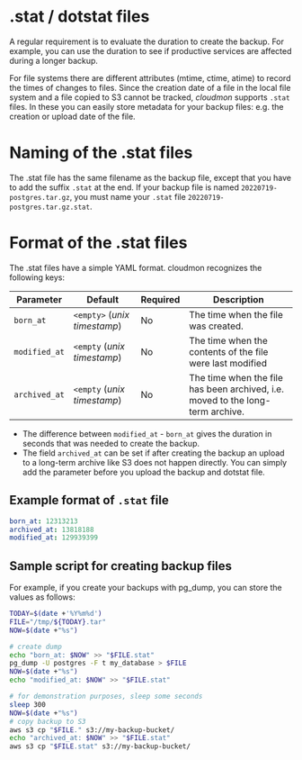 # .stat / dotstat files

A regular requirement is to evaluate the duration to create the backup. For example, you can use the duration to see if productive services are affected during a longer backup.

For file systems there are different attributes (mtime, ctime, atime) to record the times of changes to files. Since the creation date of a file in the local file system and a file copied to S3 cannot be tracked, *cloudmon* supports `.stat` files. In these you can easily store metadata for your backup files: e.g. the creation or upload date of the file.

# Naming of the .stat files
The .stat file has the same filename as the backup file, except that you have to add the suffix `.stat` at the end.
If your backup file is named `20220719-postgres.tar.gz`, you must name your `.stat` file `20220719-postgres.tar.gz.stat`.

# Format of the .stat files
The .stat files have a simple YAML format. cloudmon recognizes the following keys:

| Parameter | Default | Required | Description |
| --- | --- | --- | --- | 
| `born_at` | `<empty>` (*unix timestamp*) | No | The time when the file was created. |
| `modified_at` | `<empty` (*unix timestamp*) | No | The time when the contents of the file were last modified |
| `archived_at` | `<empty` (*unix timestamp*) | No | The time when the file has been archived, i.e. moved to the long-term archive. |

- The difference between `modified_at` - `born_at` gives the duration in seconds that was needed to create the backup.
- The field `archived_at` can be set if after creating the backup an upload to a long-term archive like S3 does not happen directly. You can simply add the parameter before you upload the backup and dotstat file.

## Example format of `.stat` file
```yaml
born_at: 12313213
archived_at: 13818188
modified_at: 129939399
```

## Sample script for creating backup files
For example, if you create your backups with pg_dump, you can store the values as follows:

```bash
TODAY=$(date +'%Y%m%d')
FILE="/tmp/${TODAY}.tar"
NOW=$(date +"%s")

# create dump
echo "born_at: $NOW" >> "$FILE.stat"
pg_dump -U postgres -F t my_database > $FILE
NOW=$(date +"%s")
echo "modified_at: $NOW" >> "$FILE.stat"

# for demonstration purposes, sleep some seconds
sleep 300
NOW=$(date +"%s")
# copy backup to S3
aws s3 cp "$FILE." s3://my-backup-bucket/
echo "archived_at: $NOW" >> "$FILE.stat"
aws s3 cp "$FILE.stat" s3://my-backup-bucket/
```